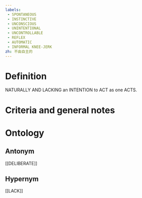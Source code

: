 ```yaml
---
labels: 
 - SPONTANEOUS
 - INSTINCTIVE
 - UNCONSCIOUS
 - UNINTENTIONAL
 - UNCONTROLLABLE
 - REFLEX
 - AUTOMATIC
 - INFORMAL KNEE-JERK
zh: 不由自主的
---
```


# Definition
NATURALLY AND LACKING an INTENTION to ACT as one ACTS.
# Criteria and general notes
# Ontology

## Antonym
[[DELIBERATE]]
## Hypernym
[[LACK]]